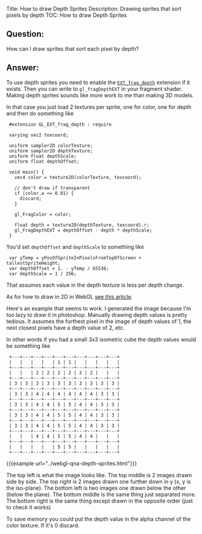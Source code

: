 Title: How to draw Depth Sprites
Description: Drawing sprites that sort pixels by depth
TOC: How to draw Depth Sprites

## Question:

How can I draw sprites that sort each pixel by depth?

## Answer:

To use depth sprites you need to enable the [`EXT_frag_depth`](https://www.khronos.org/registry/webgl/extensions/EXT_frag_depth/) extension if it exists. Then you can write to `gl_fragDepthEXT` in your fragment shader. Making depth sprites sounds like more work to me than making 3D models.

In that case you just load 2 textures per sprite, one for color, one for depth and then do something like

     #extension GL_EXT_frag_depth : require
     
     varying vec2 texcoord;
     
     uniform sampler2D colorTexture;
     uniform sampler2D depthTexture;
     uniform float depthScale;
     uniform float depthOffset;

     void main() {
       vec4 color = texture2D(colorTexture, texcoord);

       // don't draw if transparent
       if (color.a <= 0.01) {
         discard;
       }

       gl_FragColor = color;

       float depth = texture2D(depthTexture, texcoord).r;
       gl_FragDepthEXT = depthOffset - depth * depthScale;
     } 

You'd set `depthOffset` and `depthScale` to something like 

     var yTemp = yPosOfSpriteInPixelsFromTopOfScreen + tallestSpriteHeight;
     var depthOffset = 1. - yTemp / 65536;
     var depthScale = 1 / 256;

That assumes each value in the depth texture is less per depth change.

As for how to draw in 2D in WebGL [see this article](webgl-2d-drawimage.html).

Here's an example that seems to work. I generated the image because I'm too lazy to draw it in photoshop. Manually drawing depth values is pretty tedious. It assumes the furthest pixel in the image of depth values of 1, the next closest pixels have a depth value of 2, etc.

In other words if you had a small 3x3 isometric cube the depth values would be something like

     +---+---+---+---+---+---+---+---+---+---+
     |   |   |   |   | 1 | 1 |   |   |   |   |
     +---+---+---+---+---+---+---+---+---+---+
     |   |   | 2 | 2 | 2 | 2 | 2 | 2 |   |   |
     +---+---+---+---+---+---+---+---+---+---+
     | 3 | 3 | 3 | 3 | 3 | 3 | 3 | 3 | 3 | 3 |
     +---+---+---+---+---+---+---+---+---+---+
     | 3 | 3 | 4 | 4 | 4 | 4 | 4 | 4 | 3 | 3 |
     +---+---+---+---+---+---+---+---+---+---+
     | 3 | 3 | 4 | 4 | 5 | 5 | 4 | 4 | 3 | 3 |
     +---+---+---+---+---+---+---+---+---+---+
     | 3 | 3 | 4 | 4 | 5 | 5 | 4 | 4 | 3 | 3 |
     +---+---+---+---+---+---+---+---+---+---+
     | 3 | 3 | 4 | 4 | 5 | 5 | 4 | 4 | 3 | 3 |
     +---+---+---+---+---+---+---+---+---+---+
     |   |   | 4 | 4 | 5 | 5 | 4 | 4 |   |   |
     +---+---+---+---+---+---+---+---+---+---+
     |   |   |   |   | 5 | 5 |   |   |   |   |
     +---+---+---+---+---+---+---+---+---+---+

{{{example url="../webgl-qna-depth-sprites.html"}}}

The top left is what the image looks like. The top middle is 2 images drawn side by side. The top right is 2 images drawn one further down in y (x, y is the iso-plane). The bottom left is two images one drawn below the other (below the plane). The bottom middle is the same thing just separated more. The bottom right is the same thing except drawn in the opposite order (just to check it works)

To save memory you could put the depth value in the alpha channel of the color texture. If it's 0 discard.